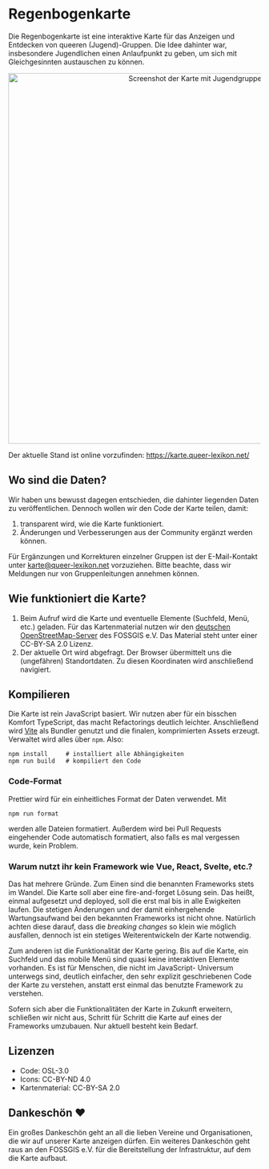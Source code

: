 # Regenbogenkarte

Die Regenbogenkarte ist eine interaktive Karte für das Anzeigen und Entdecken von queeren (Jugend)-Gruppen.
Die Idee dahinter war, insbesondere Jugendlichen einen Anlaufpunkt zu geben, um sich mit Gleichgesinnten austauschen zu können.

<p align="center">
  <img src="./.github/assets/map.png" alt="Screenshot der Karte mit Jugendgruppen" width="738">
</p>

Der aktuelle Stand ist online vorzufinden: https://karte.queer-lexikon.net/

## Wo sind die Daten?

Wir haben uns bewusst dagegen entschieden, die dahinter liegenden Daten zu veröffentlichen.
Dennoch wollen wir den Code der Karte teilen, damit:

1. transparent wird, wie die Karte funktioniert.
2. Änderungen und Verbesserungen aus der Community ergänzt werden können.

Für Ergänzungen und Korrekturen einzelner Gruppen ist der E-Mail-Kontakt unter karte@queer-lexikon.net vorzuziehen. Bitte beachte, dass wir Meldungen nur von Gruppenleitungen annehmen können. 

## Wie funktioniert die Karte?

1. Beim Aufruf wird die Karte und eventuelle Elemente (Suchfeld, Menü, etc.) geladen. Für das
   Kartenmaterial nutzen wir den [deutschen OpenStreetMap-Server](https://openstreetmap.de/) des FOSSGIS e.V.
   Das Material steht unter einer CC-BY-SA 2.0 Lizenz.
2. Der aktuelle Ort wird abgefragt. Der Browser übermittelt uns die (ungefähren) Standortdaten.
   Zu diesen Koordinaten wird anschließend navigiert.

## Kompilieren

Die Karte ist rein JavaScript basiert. Wir nutzen aber für ein bisschen Komfort TypeScript, das macht
Refactorings deutlich leichter. Anschließend wird [Vite](https://vitejs.dev/) als Bundler genutzt und
die finalen, komprimierten Assets erzeugt. Verwaltet wird alles über `npm`. Also:

```shell
npm install     # installiert alle Abhängigkeiten
npm run build   # kompiliert den Code
```

### Code-Format

Prettier wird für ein einheitliches Format der Daten verwendet. Mit

```shell
npm run format
```

werden alle Dateien formatiert. Außerdem wird bei Pull Requests eingehender Code automatisch formatiert,
also falls es mal vergessen wurde, kein Problem.

### Warum nutzt ihr kein Framework wie Vue, React, Svelte, etc.?

Das hat mehrere Gründe. Zum Einen sind die benannten Frameworks stets im Wandel. Die Karte soll aber
eine fire-and-forget Lösung sein. Das heißt, einmal aufgesetzt und deployed, soll die erst mal bis in
alle Ewigkeiten laufen. Die stetigen Änderungen und der damit einhergehende Wartungsaufwand bei
den bekannten Frameworks ist nicht ohne. Natürlich achten diese darauf, dass die _breaking changes_
so klein wie möglich ausfallen, dennoch ist ein stetiges Weiterentwickeln der Karte notwendig.

Zum anderen ist die Funktionalität der Karte gering. Bis auf die Karte, ein Suchfeld und das mobile
Menü sind quasi keine interaktiven Elemente vorhanden. Es ist für Menschen, die nicht im JavaScript-
Universum unterwegs sind, deutlich einfacher, den sehr explizit geschriebenen Code der Karte zu verstehen,
anstatt erst einmal das benutzte Framework zu verstehen.

Sofern sich aber die Funktionalitäten der Karte in Zukunft erweitern, schließen wir nicht aus, Schritt
für Schritt die Karte auf eines der Frameworks umzubauen. Nur aktuell besteht kein Bedarf.

## Lizenzen

- Code: OSL-3.0
- Icons: CC-BY-ND 4.0
- Kartenmaterial: CC-BY-SA 2.0

## Dankeschön ❤️

Ein großes Dankeschön geht an all die lieben Vereine und Organisationen, die wir auf unserer Karte anzeigen dürfen.
Ein weiteres Dankeschön geht raus an den FOSSGIS e.V. für die Bereitstellung der Infrastruktur, auf dem die Karte aufbaut.
